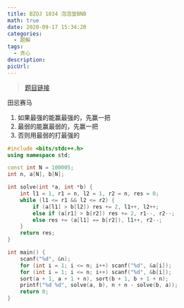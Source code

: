 ```yaml
---
title: BZOJ 1034 泡泡堂BNB
math: true
date: 2020-09-17 15:34:20
categories: 
  - 题解
tags: 
  - 贪心
description: 
picUrl: 
---
```



>[题目链接](https://darkbzoj.tk/problem/1034)  

田忌赛马 
<!--more--> 
1. 如果最强的能赢最强的，先赢一把
2. 最弱的能赢最弱的，先赢一把  
3. 否则用最弱的打最强的  

```cpp
#include <bits/stdc++.h>
using namespace std;

const int N = 100005;
int n, a[N], b[N];

int solve(int *a, int *b) {
	int l1 = 1, r1 = n, l2 = 1, r2 = n, res = 0;
	while (l1 <= r1 && l2 <= r2) {
		if (a[l1] > b[l2]) res += 2, l1++, l2++;
		else if (a[r1] > b[r2]) res += 2, r1--, r2--;
		else res += (a[l1] == b[r2]), l1++, r2--;
	}
	return res;
}

int main() {
    scanf("%d", &n);
	for (int i = 1; i <= n; i++) scanf("%d", &a[i]);
	for (int i = 1; i <= n; i++) scanf("%d", &b[i]); 
    sort(a + 1, a + 1 + n), sort(b + 1, b + 1 + n);
	printf("%d %d", solve(a, b), n + n - solve(b, a));
    return 0;
}

```
